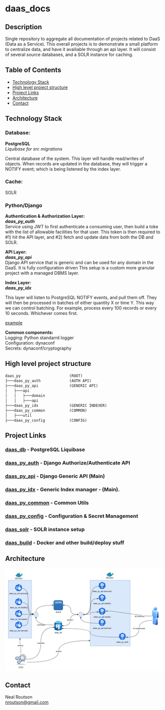 # daas_docs

## Description

Single repository  to aggregate all documentation of projects related to DaaS (Data as a Service).  This overall projects is to demonstrate a small platform to centralize data, and have it availiable through an api layer.  It will consist of several source databases, and a SOLR instance for caching.


## Table of Contents

- [Technology Stack](#technology-stack)
- [High level project structure](#high-level-project-structure)
- [Project Links](#project-links)
- [Architecture](#architecture)
- [Contact](#contact)

## Technology Stack
### Database:  
__PostgreSQL__  
_Liquibase for src migrations_  

Central database of the system.  This layer will handle read/writes of objects.  When records are updated in the database, they will trigger a NOTIFY event; which is being listened by the index layer.

### Cache:  
SOLR

### Python/Django
__Authentication & Authorization Layer:__  
___daas_py_auth___  
Service using JWT to first authenticate a consuming user, then build a toke with the list of allowable facilities for that user.  This token is then required to #1) hit the API layer, and #2) fetch and update data from both the DB and SOLR.

__API Layer:__  
___daas_py_api___   
Django API service that is generic and can be used for any domain in the DaaS.  It is fully configuration driven  This setup is a custom more granular project with a managed DBMS layer. 


__Index Layer:__  
___daas_py_idx___  

This layer will listen to PostgreSQL NOTIFY events, and pull them off.  They will then be processed in batches of either quantity X or time Y.  This way we can control batching.  For example, process every 100 records or every 10 seconds.  Whichever comes first.

[example](https://github.com/nealrout/daas_py_idx/blob/develop/daas_py_idx/main.py)


__Common components:__  
Logging: Python standarrd logger  
Configuration:  dynaconf  
Secrets: dynaconf/cryptography

## High level project structure

    daas_py                      (ROOT)
    ├───daas_py_auth             (AUTH API)
    ├───daas_py_api              (GENERIC API)
    │   ├───api         
    │   │   ├───domain         
    │   │   ├───api      
    ├───daas_py_idx              (GENERIC INDEXER)   
    ├───daas_py_common           (COMMON)
    │   ├───util                 
    ├───daas_py_config           (CONFIG)

## Project Links
### [daas_db](https://github.com/nealrout/daas_db) - PostgreSQL Liquibase

### [daas_py_auth](https://github.com/nealrout/daas_py_auth) - Django Authorize/Authenticate API

### [daas_py_api](https://github.com/nealrout/daas_py_api) - Django Generic API (Main)

### [daas_py_idx](https://github.com/nealrout/daas_py_idx) - Generic Index manager - (Main).

### [daas_py_common](https://github.com/nealrout/daas_py_common) - Common Utils

### [daas_py_config](https://github.com/nealrout/daas_py_config) - Configuration & Secret Management

### [daas_solr](https://github.com/nealrout/daas_solr) - SOLR instance setup

### [daas_build](https://github.com/nealrout/daas_build) - Docker and other build/deploy stuff

## Architecture
![My Project Logo](daas_arch_high.png)

## Contact
Neal Routson  
nroutson@gmail.com
